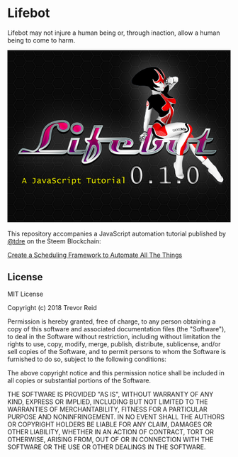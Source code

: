 # Lifebot
Lifebot may not injure a human being or, through inaction, allow a human being to come to harm.

![](doc/img/lifebot-banner-1.png)

This repository accompanies a JavaScript automation tutorial published by [@tdre](https://steemit.com/@tdre) 
on the Steem Blockchain:

[Create a Scheduling Framework to Automate All The Things](https://peakd.com/@tdre/create-a-scheduling-framework-to-automate-all-the-things)

## License

MIT License

Copyright (c) 2018 Trevor Reid

Permission is hereby granted, free of charge, to any person obtaining a copy of 
this software and associated documentation files (the "Software"), to deal in 
the Software without restriction, including without limitation the rights to 
use, copy, modify, merge, publish, distribute, sublicense, and/or sell copies 
of the Software, and to permit persons to whom the Software is furnished to do 
so, subject to the following conditions:

The above copyright notice and this permission notice shall be included in all 
copies or substantial portions of the Software.

THE SOFTWARE IS PROVIDED "AS IS", WITHOUT WARRANTY OF ANY KIND, EXPRESS OR 
IMPLIED, INCLUDING BUT NOT LIMITED TO THE WARRANTIES OF MERCHANTABILITY, FITNESS 
FOR A PARTICULAR PURPOSE AND NONINFRINGEMENT. IN NO EVENT SHALL THE AUTHORS OR 
COPYRIGHT HOLDERS BE LIABLE FOR ANY CLAIM, DAMAGES OR OTHER LIABILITY, WHETHER 
IN AN ACTION OF CONTRACT, TORT OR OTHERWISE, ARISING FROM, OUT OF OR IN 
CONNECTION WITH THE SOFTWARE OR THE USE OR OTHER DEALINGS IN THE SOFTWARE.

